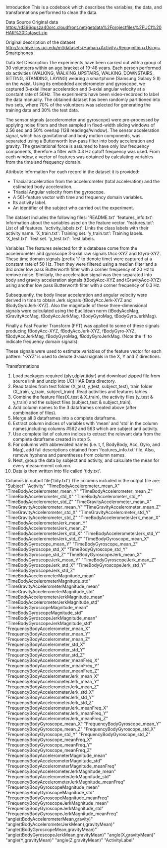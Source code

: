 Introduction
This is a codebook which describes the variables, the data, and transformations performed to clean the data. 

Data Source
Original data
https://d396qusza40orc.cloudfront.net/getdata%2Fprojectfiles%2FUCI%20HAR%20Dataset.zip

Original description of the dataset http://archive.ics.uci.edu/ml/datasets/Human+Activity+Recognition+Using+Smartphones

Data Set Description
The experiments have been carried out with a group of 30 volunteers within an age bracket of 19-48 years. Each person performed six activities (WALKING, WALKING_UPSTAIRS, WALKING_DOWNSTAIRS, SITTING, STANDING, LAYING) wearing a smartphone (Samsung Galaxy S II) on the waist. Using its embedded accelerometer and gyroscope, we captured 3-axial linear acceleration and 3-axial angular velocity at a constant rate of 50Hz. The experiments have been video-recorded to label the data manually. The obtained dataset has been randomly partitioned into two sets, where 70% of the volunteers was selected for generating the training data and 30% the test data. 

The sensor signals (accelerometer and gyroscope) were pre-processed by applying noise filters and then sampled in fixed-width sliding windows of 2.56 sec and 50% overlap (128 readings/window). The sensor acceleration signal, which has gravitational and body motion components, was separated using a Butterworth low-pass filter into body acceleration and gravity. The gravitational force is assumed to have only low frequency components, therefore a filter with 0.3 Hz cutoff frequency was used. From each window, a vector of features was obtained by calculating variables from the time and frequency domain.

Attribute Information
For each record in the dataset it is provided: 
- Triaxial acceleration from the accelerometer (total acceleration) and the estimated body acceleration. 
- Triaxial Angular velocity from the gyroscope. 
- A 561-feature vector with time and frequency domain variables. 
- Its activity label. 
- An identifier of the subject who carried out the experiment.

The dataset includes the following files:
'README.txt'
'features_info.txt': Information about the variables used on the feature vector.
'features.txt': List of all features.
'activity_labels.txt': Links the class labels with their activity name.
'X_train.txt': Training set.
'y_train.txt': Training labels.
'X_test.txt': Test set.
'y_test.txt': Test labels.

Variables
The features selected for this database come from the accelerometer and gyroscope 3-axial raw signals tAcc-XYZ and tGyro-XYZ. These time domain signals (prefix 't' to denote time) were captured at a constant rate of 50 Hz. Then they were filtered using a median filter and a 3rd order low pass Butterworth filter with a corner frequency of 20 Hz to remove noise. Similarly, the acceleration signal was then separated into body and gravity acceleration signals (tBodyAcc-XYZ and tGravityAcc-XYZ) using another low pass Butterworth filter with a corner frequency of 0.3 Hz.

Subsequently, the body linear acceleration and angular velocity were derived in time to obtain Jerk signals (tBodyAccJerk-XYZ and tBodyGyroJerk-XYZ). Also the magnitude of these three-dimensional signals were calculated using the Euclidean norm (tBodyAccMag, tGravityAccMag, tBodyAccJerkMag, tBodyGyroMag, tBodyGyroJerkMag).

Finally a Fast Fourier Transform (FFT) was applied to some of these signals producing fBodyAcc-XYZ, fBodyAccJerk-XYZ, fBodyGyro-XYZ, fBodyAccJerkMag, fBodyGyroMag, fBodyGyroJerkMag. (Note the 'f' to indicate frequency domain signals).

These signals were used to estimate variables of the feature vector for each pattern:
'-XYZ' is used to denote 3-axial signals in the X, Y and Z directions.

Transformations
1. Load packages required (plyr,dplyr,tidyr) and download zipped file from source link and unzip into UCI HAR Data directory.
2. Read tables from test folder (X_test, y_test, subject_test), train folder (X_train, y_train, subject_train). Read activities and features tables.
3. Combine the feature files(X_test & X_train), the activity files (y_test & y_train) and the subject files (subject_test & subject_train).
4. Add column names to the 3 dataframes created above (after combination of files).
5. Merge all 3 dataframes into a complete dataframe.
6. Extract column indices of variables with 'mean' and 'std' in the column names,including columns #562 and 563 which are subject and activity.
7. Use complete list of column indices to extract the relevant data from the complete dataframe created in step 5.
8. For columns with abbreviated names (i.e. t, f, BodyBody, Acc, Gyro, and Mag), add full descriptions obtained from 'features_info.txt' file. Also, remove hyphens and parentheses from column names.
9. Next, group the data by subject and activity, and calculate the mean for every measurement column. 
10. Data is then written into file called 'tidy.txt'.

Columns in output file('tidy.txt')
The columns included in the output file are:
"Subject" 
"Activity" 
"TimeBodyAccelerometer_mean_X" 
"TimeBodyAccelerometer_mean_Y" 
"TimeBodyAccelerometer_mean_Z" 
"TimeBodyAccelerometer_std_X" 
"TimeBodyAccelerometer_std_Y" 
"TimeBodyAccelerometer_std_Z" 
"TimeGravityAccelerometer_mean_X" 
"TimeGravityAccelerometer_mean_Y" 
"TimeGravityAccelerometer_mean_Z" 
"TimeGravityAccelerometer_std_X" 
"TimeGravityAccelerometer_std_Y" 
"TimeGravityAccelerometer_std_Z" 
"TimeBodyAccelerometerJerk_mean_X" 
"TimeBodyAccelerometerJerk_mean_Y" 
"TimeBodyAccelerometerJerk_mean_Z" 
"TimeBodyAccelerometerJerk_std_X" 
"TimeBodyAccelerometerJerk_std_Y" 
"TimeBodyAccelerometerJerk_std_Z" 
"TimeBodyGyroscope_mean_X" 
"TimeBodyGyroscope_mean_Y" 
"TimeBodyGyroscope_mean_Z" 
"TimeBodyGyroscope_std_X" 
"TimeBodyGyroscope_std_Y" 
"TimeBodyGyroscope_std_Z" 
"TimeBodyGyroscopeJerk_mean_X" 
"TimeBodyGyroscopeJerk_mean_Y" 
"TimeBodyGyroscopeJerk_mean_Z" 
"TimeBodyGyroscopeJerk_std_X" 
"TimeBodyGyroscopeJerk_std_Y" 
"TimeBodyGyroscopeJerk_std_Z" 
"TimeBodyAccelerometerMagnitude_mean" 
"TimeBodyAccelerometerMagnitude_std" 
"TimeGravityAccelerometerMagnitude_mean" 
"TimeGravityAccelerometerMagnitude_std" 
"TimeBodyAccelerometerJerkMagnitude_mean" 
"TimeBodyAccelerometerJerkMagnitude_std" 
"TimeBodyGyroscopeMagnitude_mean" 
"TimeBodyGyroscopeMagnitude_std" 
"TimeBodyGyroscopeJerkMagnitude_mean" 
"TimeBodyGyroscopeJerkMagnitude_std" 
"FrequencyBodyAccelerometer_mean_X" 
"FrequencyBodyAccelerometer_mean_Y" 
"FrequencyBodyAccelerometer_mean_Z" 
"FrequencyBodyAccelerometer_std_X" 
"FrequencyBodyAccelerometer_std_Y" 
"FrequencyBodyAccelerometer_std_Z" 
"FrequencyBodyAccelerometer_meanFreq_X" 
"FrequencyBodyAccelerometer_meanFreq_Y" 
"FrequencyBodyAccelerometer_meanFreq_Z" 
"FrequencyBodyAccelerometerJerk_mean_X" 
"FrequencyBodyAccelerometerJerk_mean_Y" 
"FrequencyBodyAccelerometerJerk_mean_Z" 
"FrequencyBodyAccelerometerJerk_std_X" 
"FrequencyBodyAccelerometerJerk_std_Y" 
"FrequencyBodyAccelerometerJerk_std_Z" 
"FrequencyBodyAccelerometerJerk_meanFreq_X" 
"FrequencyBodyAccelerometerJerk_meanFreq_Y" 
"FrequencyBodyAccelerometerJerk_meanFreq_Z" 
"FrequencyBodyGyroscope_mean_X" 
"FrequencyBodyGyroscope_mean_Y" 
"FrequencyBodyGyroscope_mean_Z" 
"FrequencyBodyGyroscope_std_X" 
"FrequencyBodyGyroscope_std_Y" 
"FrequencyBodyGyroscope_std_Z" 
"FrequencyBodyGyroscope_meanFreq_X" 
"FrequencyBodyGyroscope_meanFreq_Y" 
"FrequencyBodyGyroscope_meanFreq_Z" 
"FrequencyBodyAccelerometerMagnitude_mean" 
"FrequencyBodyAccelerometerMagnitude_std" 
"FrequencyBodyAccelerometerMagnitude_meanFreq" 
"FrequencyBodyAccelerometerJerkMagnitude_mean" 
"FrequencyBodyAccelerometerJerkMagnitude_std" "FrequencyBodyAccelerometerJerkMagnitude_meanFreq" 
"FrequencyBodyGyroscopeMagnitude_mean" 
"FrequencyBodyGyroscopeMagnitude_std" 
"FrequencyBodyGyroscopeMagnitude_meanFreq" 
"FrequencyBodyGyroscopeJerkMagnitude_mean" 
"FrequencyBodyGyroscopeJerkMagnitude_std" 
"FrequencyBodyGyroscopeJerkMagnitude_meanFreq" 
"angle(tBodyAccelerometerMean,gravity)" 
"angle(tBodyAccelerometerJerkMean),gravityMean)" 
"angle(tBodyGyroscopeMean,gravityMean)" 
"angle(tBodyGyroscopeJerkMean,gravityMean)" 
"angle(X,gravityMean)" 
"angle(Y,gravityMean)" 
"angle(Z,gravityMean)" 
"ActivityLabel"